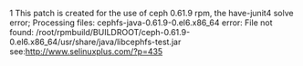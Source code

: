 1 This patch is created for the use of ceph 0.61.9 rpm, the have-junit4 solve error;
Processing files: cephfs-java-0.61.9-0.el6.x86_64
error: File not found: /root/rpmbuild/BUILDROOT/ceph-0.61.9-0.el6.x86_64/usr/share/java/libcephfs-test.jar
see:http://www.selinuxplus.com/?p=435

